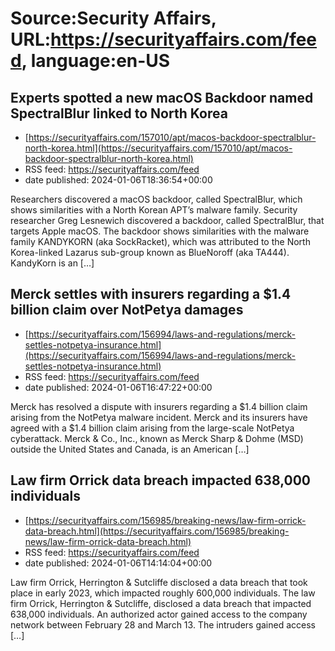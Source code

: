 # Source:Security Affairs, URL:https://securityaffairs.com/feed, language:en-US

## Experts spotted a new macOS Backdoor named SpectralBlur linked to North Korea
 - [https://securityaffairs.com/157010/apt/macos-backdoor-spectralblur-north-korea.html](https://securityaffairs.com/157010/apt/macos-backdoor-spectralblur-north-korea.html)
 - RSS feed: https://securityaffairs.com/feed
 - date published: 2024-01-06T18:36:54+00:00

Researchers discovered a macOS backdoor, called&#160;SpectralBlur, which shows similarities with a North Korean APT&#8217;s malware family. Security researcher Greg Lesnewich discovered a backdoor, called SpectralBlur, that targets Apple macOS. The backdoor shows similarities with the malware family KANDYKORN (aka SockRacket), which was attributed to the North Korea-linked Lazarus sub-group known as BlueNoroff (aka TA444). KandyKorn is an [&#8230;]

## Merck settles with insurers regarding a $1.4 billion claim over NotPetya damages
 - [https://securityaffairs.com/156994/laws-and-regulations/merck-settles-notpetya-insurance.html](https://securityaffairs.com/156994/laws-and-regulations/merck-settles-notpetya-insurance.html)
 - RSS feed: https://securityaffairs.com/feed
 - date published: 2024-01-06T16:47:22+00:00

Merck has resolved a dispute with insurers regarding a $1.4 billion claim arising from the NotPetya malware incident. Merck and its insurers have agreed with a $1.4 billion claim arising from the large-scale NotPetya cyberattack. Merck &#38; Co., Inc., known as Merck Sharp &#38; Dohme (MSD) outside the United States and Canada, is an American [&#8230;]

## Law firm Orrick data breach impacted 638,000 individuals
 - [https://securityaffairs.com/156985/breaking-news/law-firm-orrick-data-breach.html](https://securityaffairs.com/156985/breaking-news/law-firm-orrick-data-breach.html)
 - RSS feed: https://securityaffairs.com/feed
 - date published: 2024-01-06T14:14:04+00:00

Law firm Orrick, Herrington &#38; Sutcliffe disclosed a data breach that took place in early 2023, which impacted roughly 600,000 individuals. The law firm Orrick, Herrington &#38; Sutcliffe, disclosed a data breach that impacted 638,000 individuals. An authorized actor gained access to the company network between February 28 and March 13. The intruders gained access [&#8230;]

